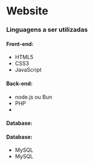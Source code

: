 <H1>Website</H1>
<h3>Linguagens a ser utilizadas</h3>
<h4>Front-end:</h4>
<ul>
<li>HTML5</li>
<li>CSS3</li>
<li>JavaScript</li>
</ul>
<h4>Back-end:</h4>
<ul>
<li>node.js ou Bun</li>
<li>PHP</li>
<li></li>
</ul>
<h4>Database:</h4>
<h4>Database:</h4>
<ul>
<li>MySQL</li>
<li>MySQL</li>
</ul>